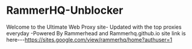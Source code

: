 # RammerHQ-Unblocker
Welcome to the Ultimate Web Proxy site- Updated with the top proxies everyday -Powered By Rammerhead and Rammerhq.github.io
site link is here---https://sites.google.com/view/rammerhq/home?authuser=1 
